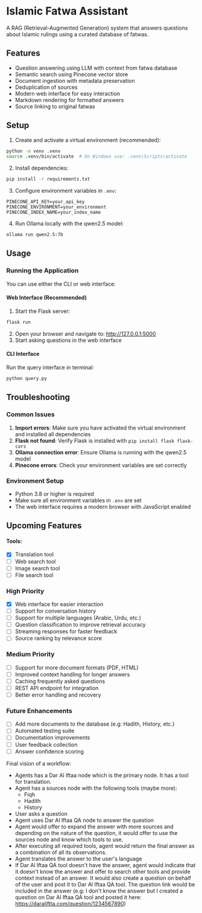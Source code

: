 # Islamic Fatwa Assistant

A RAG (Retrieval-Augmented Generation) system that answers questions about Islamic rulings using a curated database of fatwas.

## Features
- Question answering using LLM with context from fatwa database
- Semantic search using Pinecone vector store
- Document ingestion with metadata preservation
- Deduplication of sources
- Modern web interface for easy interaction
- Markdown rendering for formatted answers
- Source linking to original fatwas

## Setup
1. Create and activate a virtual environment (recommended):
```bash
python -m venv .venv
source .venv/bin/activate  # On Windows use: .venv\Scripts\activate
```

2. Install dependencies:
```bash
pip install -r requirements.txt
```

3. Configure environment variables in `.env`:
```env
PINECONE_API_KEY=your_api_key
PINECONE_ENVIRONMENT=your_environment
PINECONE_INDEX_NAME=your_index_name
```

4. Run Ollama locally with the qwen2.5 model:
```bash
ollama run qwen2.5:7b
```

## Usage

### Running the Application
You can use either the CLI or web interface:

#### Web Interface (Recommended)
1. Start the Flask server:
```bash
flask run
```
2. Open your browser and navigate to: http://127.0.0.1:5000
3. Start asking questions in the web interface

#### CLI Interface
Run the query interface in terminal:
```bash
python query.py
```

## Troubleshooting

### Common Issues
1. **Import errors**: Make sure you have activated the virtual environment and installed all dependencies
2. **Flask not found**: Verify Flask is installed with `pip install flask flask-cors`
3. **Ollama connection error**: Ensure Ollama is running with the qwen2.5 model
4. **Pinecone errors**: Check your environment variables are set correctly

### Environment Setup
- Python 3.8 or higher is required
- Make sure all environment variables in `.env` are set
- The web interface requires a modern browser with JavaScript enabled

## Upcoming Features

#### Tools:
- [x] Translation tool
- [ ] Web search tool
- [ ] Image search tool
- [ ] File search tool

### High Priority
- [x] Web interface for easier interaction
- [ ] Support for conversation history
- [ ] Support for multiple languages (Arabic, Urdu, etc.)
- [ ] Question classification to improve retrieval accuracy
- [ ] Streaming responses for faster feedback
- [ ] Source ranking by relevance score

### Medium Priority
- [ ] Support for more document formats (PDF, HTML)
- [ ] Improved context handling for longer answers
- [ ] Caching frequently asked questions
- [ ] REST API endpoint for integration
- [ ] Better error handling and recovery

### Future Enhancements
- [ ] Add more documents to the database (e.g: Hadith, History, etc.)
- [ ] Automated testing suite
- [ ] Documentation improvements
- [ ] User feedback collection
- [ ] Answer confidence scoring

Final vision of a workflow:
- Agents has a Dar Al Iftaa node which is the primary node. It has a tool for translation.
- Agent has a sources node with the following tools (maybe more):
    - Fiqh
    - Hadith
    - History
- User asks a question
- Agent uses Dar Al Iftaa QA node to answer the question
- Agent would offer to expand the answer with more sources and depending on the nature of the question, it would offer to use the sources node and know which tools to use.
- After executing all required tools, agent would return the final answer as a combination of all its observations.
- Agent translates the answer to the user's language
- If Dar Al Iftaa QA tool doesn't have the answer, agent would indicate that it doesn't know the answer and offer to search other tools and provide context instead of an answer. It would also create a question on behalf of the user and post it to Dar Al Iftaa QA tool. The question link would be included in the answer (e.g: I don't know the answer but I created a question on Dar Al Iftaa QA tool and posted it here: https://daraliftta.com/question/1234567890)
